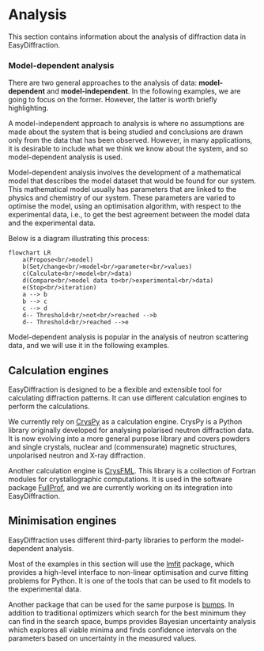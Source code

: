 # Analysis

This section contains information about the analysis of diffraction data in EasyDiffraction.

### Model-dependent analysis

There are two general approaches to the analysis of data: **model-dependent** and **model-independent**. In the following examples, we are going to focus on the former. However, the latter is worth briefly highlighting.

A model-independent approach to analysis is where no assumptions are made about the system that is being studied and conclusions are drawn only from the data that has been observed. However, in many applications, it is desirable to include what we think we know about the system, and so model-dependent analysis is used.

Model-dependent analysis involves the development of a mathematical model that describes the model dataset that would be found for our system. This mathematical model usually has parameters that are linked to the physics and chemistry of our system. These parameters are varied to optimise the model, using an optimisation algorithm, with respect to the experimental data, i.e., to get the best agreement between the model data and the experimental data.

Below is a diagram illustrating this process:

```mermaid
flowchart LR
    a(Propose<br/>model)
    b(Set/change<br/>model<br/>parameter<br/>values)
    c(Calculate<br/>model<br/>data)
    d(Compare<br/>model data to<br/>experimental<br/>data)
    e(Stop<br/>iteration)
    a --> b
    b --> c
    c --> d
    d-- Threshold<br/>not<br/>reached -->b
    d-- Threshold<br/>reached -->e
```

Model-dependent analysis is popular in the analysis of neutron scattering data, and we will use it in the following examples.

## Calculation engines

EasyDiffraction is designed to be a flexible and extensible tool for calculating diffraction patterns. It can use different calculation engines to perform the calculations.

We currently rely on [CrysPy](https://www.cryspy.fr) as a calculation engine. CrysPy is a Python library originally developed for analysing polarised neutron diffraction data. It is now evolving into a more general purpose library and covers powders and single crystals, nuclear and (commensurate) magnetic structures, unpolarised neutron and X-ray diffraction.

Another calculation engine is [CrysFML](https://code.ill.fr/scientific-software/CrysFML2008). This library is a collection of Fortran modules for crystallographic computations. It is used in the software package [FullProf](https://www.ill.eu/sites/fullprof/), and we are currently working on its integration into EasyDiffraction.

## Minimisation engines

EasyDiffraction uses different third-party libraries to perform the model-dependent analysis.

Most of the examples in this section will use the [lmfit](https://lmfit.github.io/lmfit-py/) package, which provides a high-level interface to non-linear optimisation and curve fitting problems for Python. It is one of the tools that can be used to fit models to the experimental data.

Another package that can be used for the same purpose is [bumps](https://bumps.readthedocs.io/en/latest/). In addition to traditional optimizers which search for the best minimum they can find in the search space, bumps provides Bayesian uncertainty analysis which explores all viable minima and finds confidence intervals on the parameters based on uncertainty in the measured values.
